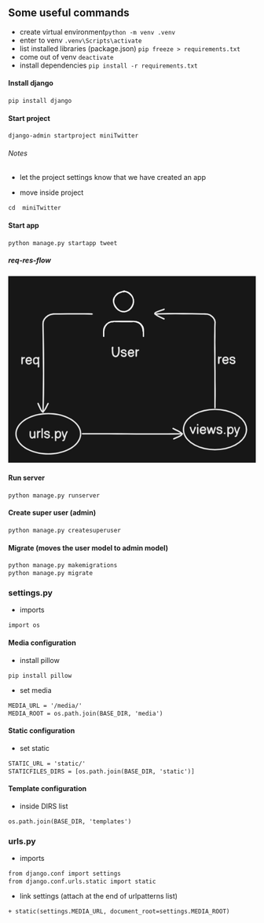 ## Some useful commands
- create virtual environment```python -m venv .venv```
- enter to venv ```.venv\Scripts\activate```
- list installed libraries (package.json) ```pip freeze > requirements.txt```
- come out of venv ```deactivate```
- install dependencies ```pip install -r requirements.txt```

#### Install django
```
pip install django
```

#### Start project
```
django-admin startproject miniTwitter
```
###### Notes
- let the project settings know that we have created an app

- move inside project
```
cd  miniTwitter
```

#### Start app
```
python manage.py startapp tweet
```
##### req-res-flow
![django-flow-pic](./django-flow.png)

#### Run server
```
python manage.py runserver
```


#### Create super user (admin)
```
python manage.py createsuperuser
```

#### Migrate (moves the user model to admin model)
```
python manage.py makemigrations
python manage.py migrate
```

### settings.py

- imports
```
import os
```

#### Media configuration

- install pillow
```
pip install pillow
```

- set media
```
MEDIA_URL = '/media/'
MEDIA_ROOT = os.path.join(BASE_DIR, 'media')
```

#### Static configuration
- set static
```
STATIC_URL = 'static/'
STATICFILES_DIRS = [os.path.join(BASE_DIR, 'static')]
```

#### Template configuration
- inside DIRS list
```
os.path.join(BASE_DIR, 'templates')
```

### urls.py
- imports
```
from django.conf import settings
from django.conf.urls.static import static
```

- link settings (attach at the end of urlpatterns list)
```
+ static(settings.MEDIA_URL, document_root=settings.MEDIA_ROOT) 
```